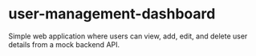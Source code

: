 # user-management-dashboard
Simple web application where users can view, add, edit, and delete user details from a mock backend API.
